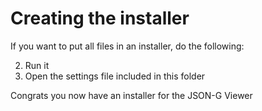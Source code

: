 # Creating the installer
If you want to put all files in an installer, do the following:

2. Run it
3. Open the settings file included in this folder

Congrats you now have an installer for the JSON-G Viewer
